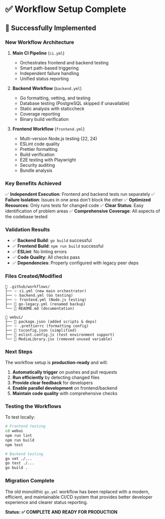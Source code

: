# ✅ Workflow Setup Complete

## 🎉 Successfully Implemented

### New Workflow Architecture

1. **Main CI Pipeline** (`ci.yml`)
   - Orchestrates frontend and backend testing
   - Smart path-based triggering
   - Independent failure handling
   - Unified status reporting

2. **Backend Workflow** (`backend.yml`)
   - Go formatting, vetting, and testing
   - Database testing (PostgreSQL skipped if unavailable)
   - Static analysis with staticcheck
   - Coverage reporting
   - Binary build verification

3. **Frontend Workflow** (`frontend.yml`)
   - Multi-version Node.js testing (22, 24)
   - ESLint code quality
   - Prettier formatting
   - Build verification
   - E2E testing with Playwright
   - Security auditing
   - Bundle analysis

### Key Benefits Achieved

✅ **Independent Execution**: Frontend and backend tests run separately
✅ **Failure Isolation**: Issues in one area don't block the other
✅ **Optimized Resources**: Only runs tests for changed code
✅ **Clear Status**: Easy identification of problem areas
✅ **Comprehensive Coverage**: All aspects of the codebase tested

### Validation Results

- ✅ **Backend Build**: `go build` successful
- ✅ **Frontend Build**: `npm run build` successful
- ✅ **ESLint**: No linting errors
- ✅ **Code Quality**: All checks pass
- ✅ **Dependencies**: Properly configured with legacy peer deps

### Files Created/Modified

```
📁 .github/workflows/
├── ✨ ci.yml (new main orchestrator)
├── ✨ backend.yml (Go testing)
├── ✨ frontend.yml (Node.js testing)
├── 📄 go-legacy.yml (renamed backup)
└── 📖 README.md (documentation)

📁 webui/
├── 🔄 package.json (added scripts & deps)
├── ✨ .prettierrc (formatting config)
├── 🔄 tsconfig.json (simplified)
├── 🔄 eslint.config.js (test environment support)
└── 🔄 MediaLibrary.jsx (removed unused variable)
```

### Next Steps

The workflow setup is **production-ready** and will:

1. **Automatically trigger** on pushes and pull requests
2. **Run efficiently** by detecting changed files
3. **Provide clear feedback** for developers
4. **Enable parallel development** on frontend/backend
5. **Maintain code quality** with comprehensive checks

### Testing the Workflows

To test locally:

```bash
# Frontend testing
cd webui
npm run lint
npm run build
npm test

# Backend testing
go vet ./...
go test ./...
go build .
```

### Migration Complete

The old monolithic `go.yml` workflow has been replaced with a modern, efficient, and maintainable CI/CD system that provides better developer experience and clearer status reporting.

**Status: ✅ COMPLETE AND READY FOR PRODUCTION**
